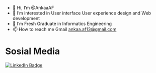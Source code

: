 - 👋 Hi, I’m @AnkaaAF
- 👀 I’m interested in User interface User experience design and Web development
- 🌱 I’m Fresh Graduate in Informatics Engineering
- 📫 How to reach me Gmail ankaa.af13@gmail.com

<h1><b>Sosial Media</b></h1>
  <a href="https://www.linkedin.com/in/ankaa-akbar-fauzan-1305b8198/">
    <img src="https://img.shields.io/badge/LinkedIn-blue?style=for-the-badge&logo=linkedin&logoColor=white" alt="LinkedIn Badge"/>
  </a>
